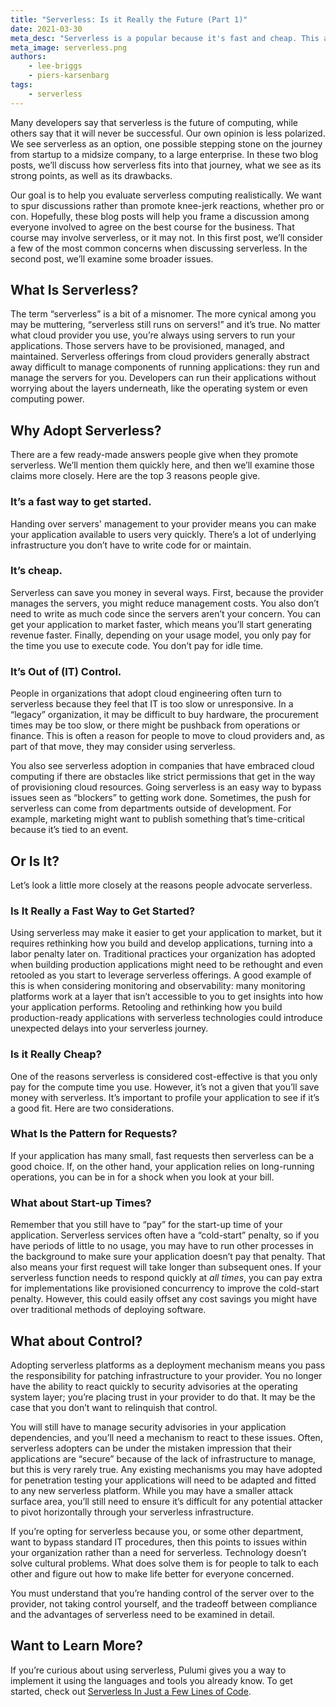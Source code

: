 ```yaml
---
title: "Serverless: Is it Really the Future (Part 1)"
date: 2021-03-30
meta_desc: "Serverless is a popular because it's fast and cheap. This article discusses the pros and cons of serverless architecture."
meta_image: serverless.png
authors:
    - lee-briggs
    - piers-karsenbarg
tags:
    - serverless
---
```


Many developers say that serverless is the future of computing, while others say that it will never be successful. Our own opinion is less polarized. We see serverless as an option, one possible stepping stone on the journey from startup to a midsize company, to a large enterprise. In these two blog posts, we’ll discuss how serverless fits into that journey, what we see as its strong points, as well as its drawbacks.

<!--more-->

Our goal is to help you evaluate serverless computing realistically. We want to spur discussions rather than promote knee-jerk reactions, whether pro or con. Hopefully, these blog posts will help you frame a discussion among everyone involved to agree on the best course for the business. That course may involve serverless, or it may not. In this first post, we’ll consider a few of the most common concerns when discussing serverless. In the second post, we’ll examine some broader issues.

## What Is Serverless?

The term “serverless” is a bit of a misnomer. The more cynical among you may be muttering, “serverless still runs on servers!” and it’s true. No matter what cloud provider you use, you’re always using servers to run your applications. Those servers have to be provisioned, managed, and maintained. Serverless offerings from cloud providers generally abstract away difficult to manage components of running applications: they run and manage the servers for you. Developers can run their applications without worrying about the layers underneath, like the operating system or even computing power.

## Why Adopt Serverless?

There are a few ready-made answers people give when they promote serverless. We’ll mention them quickly here, and then we’ll examine those claims more closely. Here are the top 3 reasons people give.

### It’s a fast way to get started.

Handing over servers'  management to your provider means you can make your application available to users very quickly. There’s a lot of underlying infrastructure you don’t have to write code for or maintain.

### It’s cheap.

Serverless can save you money in several ways. First, because the provider manages the servers, you might reduce management costs. You also don’t need to write as much code since the servers aren’t your concern. You can get your application to market faster, which means you’ll start generating revenue faster. Finally, depending on your usage model, you only pay for the time you use to execute code. You don’t pay for idle time.

### It’s Out of (IT) Control.

People in organizations that adopt cloud engineering often turn to serverless because they feel that IT is too slow or unresponsive. In a “legacy” organization, it may be difficult to buy hardware, the procurement times may be too slow, or there might be pushback from operations or finance. This is often a reason for people to move to cloud providers and, as part of that move, they may consider using serverless.

You also see serverless adoption in companies that have embraced cloud computing if there are obstacles like strict permissions that get in the way of provisioning cloud resources. Going serverless is an easy way to bypass issues seen as “blockers” to getting work done. Sometimes, the push for serverless can come from departments outside of development. For example, marketing might want to publish something that’s time-critical because it’s tied to an event.

## Or Is It?

Let’s look a little more closely at the reasons people advocate serverless.

### Is It Really a Fast Way to Get Started?

Using serverless may make it easier to get your application to market, but it requires rethinking how you build and develop applications, turning into a labor penalty later on. Traditional practices your organization has adopted when building production applications might need to be rethought and even retooled as you start to leverage serverless offerings. A good example of this is when considering monitoring and observability: many monitoring platforms work at a layer that isn’t accessible to you to get insights into how your application performs. Retooling and rethinking how you build production-ready applications with serverless technologies could introduce unexpected delays into your serverless journey.

### Is it Really Cheap?

One of the reasons serverless is considered cost-effective is that you only pay for the compute time you use. However, it’s not a given that you’ll save money with serverless. It’s important to profile your application to see if it’s a good fit. Here are two considerations.

### What Is the Pattern for Requests?

If your application has many small, fast requests then serverless can be a good choice. If, on the other hand, your application relies on long-running operations, you can be in for a shock when you look at your bill.

### What about Start-up Times?

Remember that you still have to “pay” for the start-up time of your application. Serverless services often have a “cold-start” penalty,  so if you have periods of little to no usage, you may have to run other processes in the background to make sure your application doesn’t pay that penalty. That also means your first request will take longer than subsequent ones. If your serverless function needs to respond quickly at *all times*, you can pay extra for implementations like provisioned concurrency to improve the cold-start penalty. However, this could easily offset any cost savings you might have over traditional methods of deploying software.

## What about Control?

Adopting serverless platforms as a deployment mechanism means you pass the responsibility for patching infrastructure to your provider. You no longer have the ability to react quickly to security advisories at the operating system layer; you’re placing trust in your provider to do that. It may be the case that you don’t want to relinquish that control.

You will still have to manage security advisories in your application dependencies, and you’ll need a mechanism to react to these issues. Often, serverless adopters can be under the mistaken impression that their applications are “secure” because of the lack of infrastructure to manage, but this is very rarely true. Any existing mechanisms you may have adopted for penetration testing your applications will need to be adapted and fitted to any new serverless platform. While you may have a smaller attack surface area, you’ll still need to ensure it’s difficult for any potential attacker to pivot horizontally through your serverless infrastructure.

If you’re opting for serverless because you, or some other department, want to bypass standard IT procedures, then this points to issues within your organization rather than a need for serverless. Technology doesn’t solve cultural problems. What does solve them is for people to talk to each other and figure out how to make life better for everyone concerned.

You must understand that you’re handing control of the server over to the provider, not taking control yourself, and the tradeoff between compliance and the advantages of serverless need to be examined in detail.

## Want to Learn More?

If you’re curious about using serverless, Pulumi gives you a way to implement it using the languages and tools you already know. To get started, check out [Serverless In Just a Few Lines of Code](https://www.pulumi.com/serverless/).
